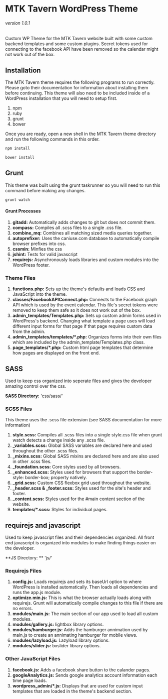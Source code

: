 # MTK Tavern WordPress Theme
###### version 1.0.1

Custom WP Theme for the MTK Tavern website built with some custom backend templates and some custom plugins.  Secret tokens used for connecting to the facebook API have been removed so the calendar might not work out of the box.

## Installation

The MTK Tavern theme requires the following programs to run correctly.  Please goto their documentation for 
information about installing them before continuing.  This theme will also need to be included inside of a 
WordPress installation that you will need to setup first.

1. npm
2. ruby
3. grunt
4. bower

Once you are ready, open a new shell in the MTK Tavern theme directory and run the following commands in this order.

```bash
npm install
``` 

```bash
bower install
```

## Grunt

This theme was built using the grunt taskrunner so you will need to run this command before making any changes.

```bash
grunt watch
```

#### Grunt Processes

1. **gitadd:** Automatically adds changes to git but does not commit them.
2. **compass:** Compiles all .scss files to a single .css file.
3. **combine_mq:** Combines all matching sized media queries together.
4. **autoprefixer:** Uses the caniuse.com database to automatically compile browser prefixes into css.
5. **cssmin:** Minfies the css
6. **jshint:** Tests for valid javascript
7. **requirejs:** Asynchronously loads libraries and custom modules into the WordPress footer.

### Theme Files

1. **functions.php:** Sets up the theme's defaults and loads CSS and JavaScript into the theme.
2. **classes/FacebookAPIConnect.php:** Connects to the Facebook graph API which is used by the event calendar.  This file's secret tokens were removed to keep them safe so it does not work out of the box.
3. **admin_templates/Templates.php:** Sets up custom admin forms used in WordPress's backend.  Changing what template a page uses will load different input forms for that page if that page requires custom data from the admin.
4. **admin_templates/templates/*.php:** Organizes forms into their own files which are included by the admin_template/Templates.php class.
5. **page_templates/*.php:** Custom html page templates that determine how pages are displayed on the front end.

## SASS

Used to keep css organized into seperate files and gives the developer amazing control over the css.

**SASS Directory:** 'css/sass/'

### SCSS Files

This theme uses the .scss file extension (see SASS documentation for more information)

1. **style.scss:** Compiles all .scss files into a single style.css file when grunt watch detects a change inside any .scss file.
2. **_variables.scss:** Global SASS variables are declared here and used throughout the other .scss files.
3. **_mixins.scss:** Global SASS mixins are declared here and are also used in other .scss files.
4. **_foundation.scss:** Core styles used by all browsers.
5. **_enhanced.scss:** Styles used for browsers that support the border-style: border-box; property natively.
6. **_grid.scss:** Custom CSS flexbox grid used throughout the website.
7. **_header.scss & _footer.scss:** Styles used for the site's header and footer.
8. **_content.scss:** Styles used for the #main content section of the website.
9. **templates/*.scss:** Styles for individual pages.

## requirejs and javascript

Used to keep javascript files and their dependencies organized.  All front end javascript is organized into modules to make finding 
things easier on the developer.

**JS Directory: ** 'js/'

### Requirejs Files

1. **config.js:** Loads requirejs and sets its baseUrl option to where WordPress is installed automatically.  Then loads all dependencies and runs the app.js module.
2. **optimize.min.js:** This is what the browser actually loads along with requirejs.  Grunt will automatically compile changes to this file if there are no errors.
3. **modules/main.js:** The main section of our app used to load all custom modules.
4. **modules/gallery.js:** lightbox library options.
5. **modules/hamburger.js:** Adds the hamburger annimation used by main.js to create an annimating hamburger for mobile views.
6. **modules/lazyload.js:** Lazyload library options.
7. **modules/slider.js:** bxslider library options.

### Other JavaScript Files

1. **facebook.js:** Adds a facebook share button to the calander pages.
2. **googleAnalytics.js:** Sends google analytics account information each time page loads.
3. **wordpress_admin/*.js:** Displays that are used for custom input templates that are loaded in the theme's backend section.
